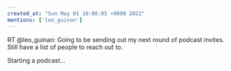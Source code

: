 ```yaml
---
created_at: "Sun May 01 10:06:05 +0000 2022"
mentions: ['leo_guinan']
---
```


RT @leo_guinan: Going to be sending out my next round of podcast invites. Still have a list of people to reach out to.

Starting a podcast…